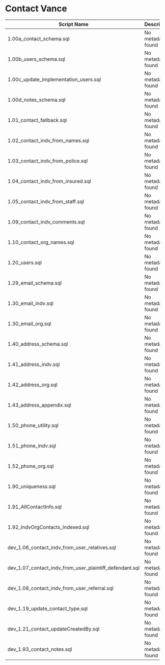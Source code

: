 # Contact Vance

| Script Name | Description |
|-------------|-------------|
| 1.00a_contact_schema.sql | No metadata found |
| 1.00b_users_schema.sql | No metadata found |
| 1.00c_update_implementation_users.sql | No metadata found |
| 1.00d_notes_schema.sql | No metadata found |
| 1.01_contact_fallback.sql | No metadata found |
| 1.02_contact_indv_from_names.sql | No metadata found |
| 1.03_contact_indv_from_police.sql | No metadata found |
| 1.04_contact_indv_from_insured.sql | No metadata found |
| 1.05_contact_indv_from_staff.sql | No metadata found |
| 1.09_contact_indv_comments.sql | No metadata found |
| 1.10_contact_org_names.sql | No metadata found |
| 1.20_users.sql | No metadata found |
| 1.29_email_schema.sql | No metadata found |
| 1.30_email_indv.sql | No metadata found |
| 1.30_email_org.sql | No metadata found |
| 1.40_address_schema.sql | No metadata found |
| 1.41_address_indv.sql | No metadata found |
| 1.42_address_org.sql | No metadata found |
| 1.43_address_appendix.sql | No metadata found |
| 1.50_phone_utility.sql | No metadata found |
| 1.51_phone_indv.sql | No metadata found |
| 1.52_phone_org.sql | No metadata found |
| 1.90_uniqueness.sql | No metadata found |
| 1.91_AllContactInfo.sql | No metadata found |
| 1.92_IndvOrgContacts_Indexed.sql | No metadata found |
| dev_1.06_contact_indv_from_user_relatives.sql | No metadata found |
| dev_1.07_contact_indv_from_user_plaintiff_defendant.sql | No metadata found |
| dev_1.08_contact_indv_from_user_referral.sql | No metadata found |
| dev_1.19_update_contact_type.sql | No metadata found |
| dev_1.21_contact_updateCreatedBy.sql | No metadata found |
| dev_1.93_contact_notes.sql | No metadata found |
